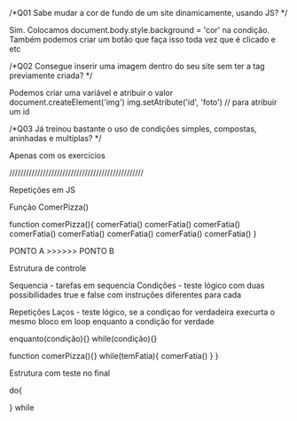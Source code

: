 /*Q01
Sabe mudar a cor de fundo de um site dinamicamente, usando JS?
*/

Sim. Colocamos document.body.style.background = 'cor' na condição. Também podemos criar um botão que faça isso toda vez que é clicado e etc

/*Q02
Consegue inserir uma imagem dentro do seu site sem ter a tag <img> previamente criada?
*/

Podemos criar uma variável e atribuir o valor document.createElement('img')
img.setAtribute('id', 'foto') // para atribuir um id

/*Q03
Já treinou bastante o uso de condições simples, compostas, aninhadas e multiplas?
*/

Apenas com os exercícios

////////////////////////////////////////////////

Repetições em JS

Função ComerPizza()

function comerPizza(){
    comerFatia()
    comerFatia()
    comerFatia()
    comerFatia()
    comerFatia()
    comerFatia()
    comerFatia()
    comerFatia()
}


PONTO A >>>>>> PONTO B


Estrutura de controle

Sequencia - tarefas em sequencia
Condições - teste lógico com duas possibilidades true e false com instruções diferentes para cada

Repetições 
Laços - teste lógico, se a condiçao for verdadeira execurta o mesmo bloco em loop enquanto a condição for verdade

enquanto(condição){}
while(condição){}

function comerPizza(){}
    while(temFatia){
        comerFatia()
    }
}

Estrutura com teste no final

do{

} while 